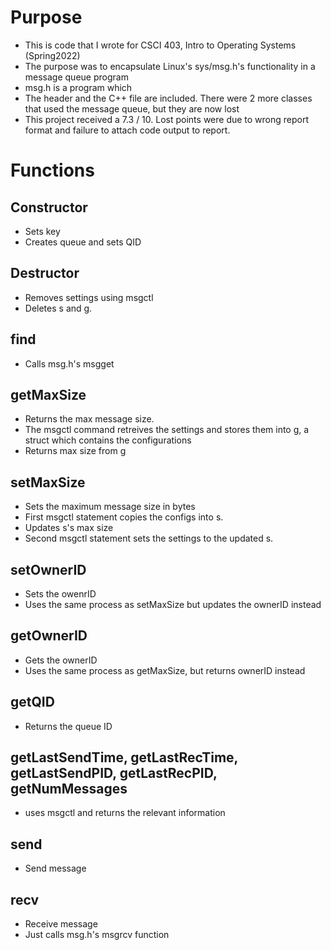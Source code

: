 # Purpose 
  - This is code that I wrote for CSCI 403, Intro to Operating Systems (Spring2022) 
  - The purpose was to encapsulate Linux's sys/msg.h's functionality in a message queue program 
  - msg.h is a program which 
  - The header and the C++ file are included. There were 2 more classes that used the message queue, but they are now lost 
  - This project received a 7.3 / 10. Lost points were due to wrong report format and failure to attach code output to report. 
# Functions
## Constructor 
  - Sets key 
  - Creates queue and sets QID 
## Destructor 
  - Removes settings using msgctl
  - Deletes s and g. 
## find 
  - Calls msg.h's msgget 
## getMaxSize
  - Returns the max message size. 
  - The msgctl command retreives the settings and stores them into g, a struct which contains the configurations 
  - Returns max size from g
## setMaxSize 
  - Sets the maximum message size in bytes 
  - First msgctl statement copies the configs into s. 
  - Updates s's max size 
  - Second msgctl statement sets the settings to the updated s. 
## setOwnerID
  - Sets the owenrID 
  - Uses the same process as setMaxSize but updates the ownerID instead
## getOwnerID
  - Gets the ownerID 
  - Uses the same process as getMaxSize, but returns ownerID instead 
## getQID
  - Returns the queue ID 
## getLastSendTime, getLastRecTime, getLastSendPID, getLastRecPID, getNumMessages
  - uses msgctl and returns the relevant information 
## send 
  - Send message 
## recv 
  - Receive message 
  - Just calls msg.h's msgrcv function 

